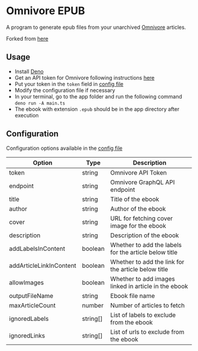 # Omnivore EPUB

A program to generate epub files from your unarchived [Omnivore](https://omnivore.app) articles.

Forked from [here](https://gist.github.com/kebot/90de9c41742cacf371368d85870c4a75)

## Usage

- Install [Deno](https://deno.com/manual/getting_started/installation)
- Get an API token for Omnivore following instructions [here](https://docs.omnivore.app/integrations/api.html#getting-an-api-token)
- Put your token in the `token` field in [config file](config.json)
- Modify the configuration file if necessary
- In your terminal, go to the app folder and run the following command `deno run -A main.ts`
- The ebook with extension `.epub` should be in the app directory after execution

## Configuration

Configuration options available in the [config file](config.json)

| Option                  | Type     | Description                                           |
| ----------------------- | -------- | ----------------------------------------------------- |
| token                   | string   | Omnivore API Token                                    |
| endpoint                | string   | Omnivore GraphQL API endpoint                         |
| title                   | string   | Title of the ebook                                    |
| author                  | string   | Author of the ebook                                   |
| cover                   | string   | URL for fetching cover image for the ebook            |
| description             | string   | Description of the ebook                              |
| addLabelsInContent      | boolean  | Whether to add the labels for the article below title |
| addArticleLinkInContent | boolean  | Whether to add the link for the article below title   |
| allowImages             | boolean  | Whether to add images linked in article in the ebook  |
| outputFileName          | string   | Ebook file name                                       |
| maxArticleCount         | number   | Number of articles to fetch                           |
| ignoredLabels           | string[] | List of labels to exclude from the ebook              |
| ignoredLinks            | string[] | List of urls to exclude from the ebook                |
